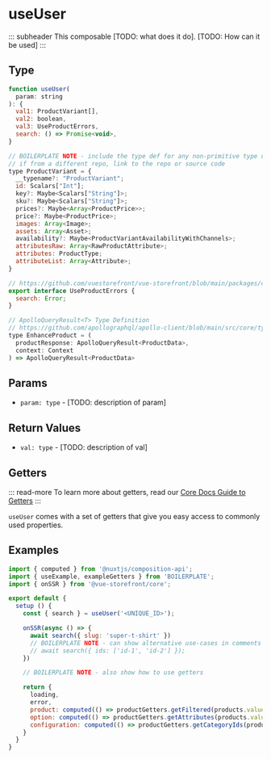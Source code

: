 # useUser

::: subheader
This composable [TODO: what does it do]. [TODO: How can it be used]
:::

## Type

```js
function useUser(
  param: string
): {
  val1: ProductVariant[],
  val2: boolean,
  val3: UseProductErrors,
  search: () => Promise<void>,
}

// BOILERPLATE NOTE - include the type def for any non-primitive type used by the composable
// if from a different repo, link to the repo or source code
type ProductVariant = {
  __typename?: "ProductVariant";
  id: Scalars["Int"];
  key?: Maybe<Scalars["String"]>;
  sku?: Maybe<Scalars["String"]>;
  prices?: Maybe<Array<ProductPrice>>;
  price?: Maybe<ProductPrice>;
  images: Array<Image>;
  assets: Array<Asset>;
  availability?: Maybe<ProductVariantAvailabilityWithChannels>;
  attributesRaw: Array<RawProductAttribute>;
  attributes: ProductType;
  attributeList: Array<Attribute>;
}

// https://github.com/vuestorefront/vue-storefront/blob/main/packages/core/src/types.ts
export interface UseProductErrors {
  search: Error;
}

// ApolloQueryResult<T> Type Definition 
// https://github.com/apollographql/apollo-client/blob/main/src/core/types.ts
type EnhanceProduct = (
  productResponse: ApolloQueryResult<ProductData>,
  context: Context
) => ApolloQueryResult<ProductData> 
```

## Params

- `param: type` - [TODO: description of param]

## Return Values

-  `val: type` - [TODO: description of val]



## Getters

::: read-more
To learn more about getters, read our [Core Docs Guide to Getters](https://docs.vuestorefront.io/v2/composition/getters.html)
:::

`useUser` comes with a set of getters that give you easy access to commonly used properties.


## Examples

``` javascript
import { computed } from '@nuxtjs/composition-api';
import { useExample, exampleGetters } from 'BOILERPLATE';
import { onSSR } from '@vue-storefront/core';

export default {
  setup () {
    const { search } = useUser('<UNIQUE_ID>');

    onSSR(async () => {
      await search({ slug: 'super-t-shirt' })
      // BOILERPLATE NOTE - can show alternative use-cases in comments when applicable
      // await search({ ids: ['id-1', 'id-2'] });
    })

    // BOILERPLATE NOTE - also show how to use getters

    return {
      loading,
      error,
      product: computed(() => productGetters.getFiltered(products.value, { master: true, attributes: context.root.$route.query })[0]),
      option: computed(() => productGetters.getAttributes(products.value, ['color', 'size'])),
      configuration: computed(() => productGetters.getCategoryIds(product.value))
    }
  }
}
```


